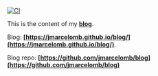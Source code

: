 [![CI](https://github.com/jmarcelomb/blog-content/actions/workflows/update_blog.yml/badge.svg)](https://github.com/jmarcelomb/blog-content/actions/workflows/update_blog.yml)

This is the content of my **[blog](https://jmarcelomb.github.io/blog/)**.

Blog: **[https://jmarcelomb.github.io/blog/](https://jmarcelomb.github.io/blog/)**.

Blog repo: **[https://github.com/jmarcelomb/blog](https://github.com/jmarcelomb/blog)**
